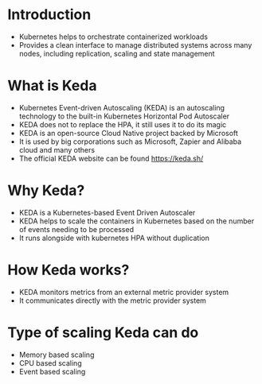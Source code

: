 # Introduction

* Kubernetes helps to orchestrate containerized workloads
* Provides a clean interface to manage distributed systems across many nodes, including replication, scaling and state management

# What is Keda

* Kubernetes Event-driven Autoscaling (KEDA) is an autoscaling technology to the built-in Kubernetes Horizontal Pod Autoscaler
* KEDA does not to replace the HPA, it still uses it to do its magic
* KEDA is an open-source Cloud Native project backed by Microsoft
* It is used by big corporations such as Microsoft, Zapier and Alibaba cloud and many others
* The official KEDA website can be found https://keda.sh/

# Why Keda?

* KEDA is a Kubernetes-based Event Driven Autoscaler
* KEDA helps to scale the containers in Kubernetes based on the number of events needing to be processed
* It runs alongside with kubernetes HPA without duplication

# How Keda works?

* KEDA monitors metrics from an external metric provider system
* It communicates directly with the metric provider system

# Type of scaling Keda can do

* Memory based scaling
* CPU based scaling
* Event based scaling